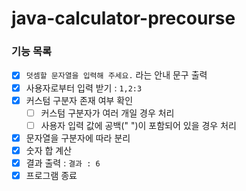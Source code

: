 # java-calculator-precourse

### 기능 목록

- [X] `덧셈할 문자열을 입력해 주세요.` 라는 안내 문구 출력
- [X] 사용자로부터 입력 받기 : `1,2:3`
- [X] 커스텀 구분자 존재 여부 확인
    - [ ] 커스텀 구분자가 여러 개일 경우 처리
    - [ ] 사용자 입력 값에 공백(" ")이 포함되어 있을 경우 처리
- [X] 문자열을 구분자에 따라 분리
- [X] 숫자 합 계산
- [X] 결과 출력 : `결과 : 6`
- [X] 프로그램 종료
